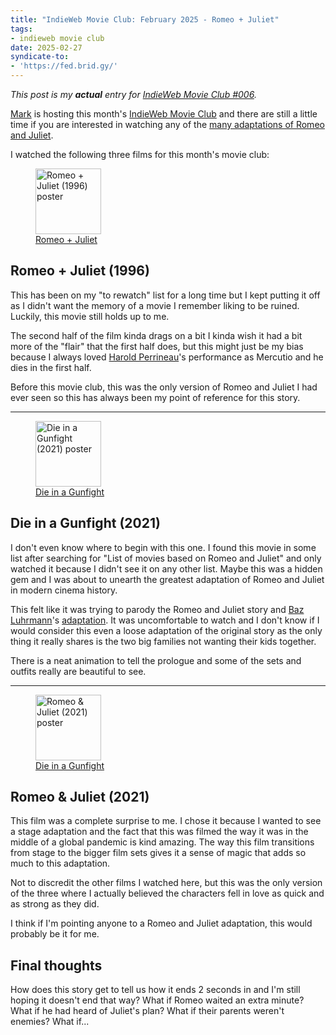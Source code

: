 ```yaml
---
title: "IndieWeb Movie Club: February 2025 - Romeo + Juliet"
tags:
- indieweb movie club
date: 2025-02-27
syndicate-to:
- 'https://fed.brid.gy/'
---
```


*This post is my **actual** entry for [IndieWeb Movie Club #006](https://marksuth.dev/posts/2025/02/indieweb-movie-club-feb-2025-romeo-juliet).*

[Mark](https://marksuth.dev/) is hosting this month's [IndieWeb Movie Club](https://indieweb.org/indieweb-movie-club)
and there are still a little time if you are interested in watching any of the
[many adaptations of Romeo and Juliet](https://en.wikipedia.org/wiki/List_of_films_based_on_Romeo_and_Juliet).

I watched the following three films for this month's movie club:

<div class="posters">
	<div class="h-entry">
		<p hidden class="p-summary">Rewatched Romeo + Juliet, 1996 - ★★★★</p>
		<a class="poster u-url" href="/watched/1739683628-romeo--juliet-1996/">
			<figure class="u-review-of h-cite">
				<img class="u-photo" src="https://image.tmdb.org/t/p/original/uOzwxrjRANIbZ5bhPNHAo0Aetyg.jpg" alt="Romeo + Juliet (1996) poster" loading="lazy" width="105">
				<figcaption class="p-name">Romeo + Juliet</figcaption>
			</figure>
		</a>
	</div>
</div>

## Romeo + Juliet (1996)

This has been on my "to rewatch" list for a long time but I kept putting it off as I didn't want
the memory of a movie I remember liking to be ruined. Luckily, this movie still holds up to me.

The second half of the film kinda drags on a bit I kinda wish it had a bit more of the "flair" that
the first half does, but this might just be my bias because I always loved [Harold Perrineau](https://www.themoviedb.org/person/6195-harold-perrineau)'s
performance as Mercutio and <spoiler>he dies in the first half</spoiler>.

Before this movie club, this was the only version of Romeo and Juliet I had ever seen so this has
always been my point of reference for this story.

<hr class="sm">

<div class="posters">
	<div class="h-entry">
		<p hidden class="p-summary">Watched Die in a Gunfight, 2021 - ★</p>
		<a class="poster u-url" href="/watched/1740426893-die-in-a-gunfight-2021/">
			<figure class="u-review-of h-cite">
				<img class="u-photo" src="https://image.tmdb.org/t/p/original/byXLJZq5vfveYdAWaC4uMtojsWj.jpg" alt="Die in a Gunfight (2021) poster" loading="lazy" width="105">
				<figcaption class="p-name">Die in a Gunfight</figcaption>
			</figure>
		</a>
	</div>
</div>

## Die in a Gunfight (2021)

I don't even know where to begin with this one. I found this movie in some list after searching for
"List of movies based on Romeo and Juliet" and only watched it because I didn't see it on any other
list. Maybe this was a hidden gem and I was about to unearth the greatest adaptation of Romeo and
Juliet in modern cinema history.

This felt like it was trying to parody the Romeo and Juliet story and [Baz Luhrmann](https://www.themoviedb.org/person/6201-baz-luhrmann)'s
[adaptation](https://www.themoviedb.org/movie/454-romeo-juliet). It was uncomfortable to watch and
I don't know if I would consider this even a loose adaptation of the original story as the only thing
it really shares is the two big families not wanting their kids together.

There is a neat animation to tell the prologue and some of the sets and outfits really are beautiful to see.

<hr class="sm">

<div class="posters">
	<div class="h-entry">
		<p hidden class="p-summary">Watched Romeo & Juliet, 2021 - ★</p>
		<a class="poster u-url" href="/watched/1740516833-romeo--juliet-2021/">
			<figure class="u-review-of h-cite">
				<img class="u-photo" src="https://image.tmdb.org/t/p/original/syBAnhsn2ovAvGEBoMsZjsAIlHX.jpg" alt="Romeo & Juliet (2021) poster" loading="lazy" width="105">
				<figcaption class="p-name">Die in a Gunfight</figcaption>
			</figure>
		</a>
	</div>
</div>

## Romeo & Juliet (2021)

This film was a complete surprise to me. I chose it because I wanted to see a stage adaptation and
the fact that this was filmed the way it was in the middle of a global pandemic is kind amazing.
The way this film transitions from stage to the bigger film sets gives it a sense of magic that adds
so much to this adaptation.

Not to discredit the other films I watched here, but this was the only version of the three where I
actually believed the characters fell in love as quick and as strong as they did.

I think if I'm pointing anyone to a Romeo and Juliet adaptation, this would probably be it for me.

## Final thoughts

How does this story get to tell us how it ends 2 seconds in and I'm still hoping it doesn't end that
way? What if Romeo waited an extra minute? What if he had heard of Juliet's plan? What if their parents
weren't enemies? What if...
